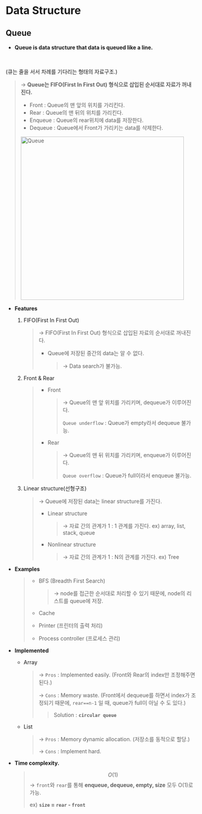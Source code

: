# Data Structure

## Queue

- **Queue is data structure that data is queued like a line.**
  
<br>
  
(큐는 줄을 서서 차례를 기다리는 형태의 자료구조.)
  
  > → **Queue는 FIFO(First In First Out) 형식으로 삽입된 순서대로 자료가 꺼내진다.**
  >
  > * Front : Queue의 맨 앞의 위치를 가리킨다.
  > * Rear : Queue의 맨 뒤의 위치를 가리킨다.
  > * Enqueue : Queue의 rear위치에 data를 저장한다.
  > * Dequeue : Queue에서 Front가 가리키는 data를 삭제한다.
  >
  > <img width="431" alt="Queue" src="https://user-images.githubusercontent.com/23169707/72507648-a187e680-3887-11ea-9d93-c883a4469610.png">


- **Features**

  1. FIFO(First In First Out)

     > → FIFO(First In First Out) 형식으로 삽입된 자료의 순서대로 꺼내진다.
     >
     > * Queue에 저장된 중간의 data는 알 수 없다.
     >
     >   > → Data search가 불가능.
     >   >
     
  2. Front & Rear
  
     > - Front
     >
     >   >→ Queue의 맨 앞 위치를 가리키며, dequeue가 이루어진다.
     >   >
     >   >`Queue underflow` : Queue가 empty라서 dequeue 불가능.
     >
     > - Rear
     >
     >   >→ Queue의 맨 뒤 위치를 가리키며, enqueue가 이루어진다.
     >   >
     >   >`Queue overflow` : Queue가 full이라서 enqueue 불가능.
  
  3. Linear structure(선형구조)
  
     > → Queue에 저장된 data는 linear structure를 가진다.
     >
     > * Linear structure
     >
     >   > → 자료 간의 관계가 1 : 1 관계를 가진다.
     >   > ex) array, list, stack, queue
     >
     > * Nonlinear structure
     >
     >   > → 자료 간의 관계가 1 : N의 관계를 가진다.
     >   > ex) Tree
- **Examples**

  > * BFS (Breadth First Search)
  >
  >   > → node를 접근한 순서대로 처리할 수 있기 때문에, node의 리스트를 queue에 저장.
  >
  > * Cache
  >
  > * Printer (프린터의 출력 처리)
  >
  > * Process controller (프로세스 관리)


- **Implemented**

  * Array

    > → `Pros` : Implemented easily. (Front와 Rear의 index만 조정해주면 된다.)
    >
    > → `Cons` : Memory waste. (Front에서 dequeue를 하면서 index가 조정되기 때문에, `rear==n-1` 일 때, queue가 full이 아닐 수 도 있다.) 
    >
    > > Solution : **`circular queue`**
    
  * List
  
    > → `Pros` : Memory dynamic allocation. (저장소를 동적으로 할당.)
    >
    > → `Cons` : Implement hard.


- **Time complexity.**

  > $$
  > O(1)
  > $$
  > → `front`와 `rear`를 통해 **enqueue, dequeue, empty, size** 모두 O(1)로 가능.
  > 
  >ex) **`size` = `rear` - `front`**